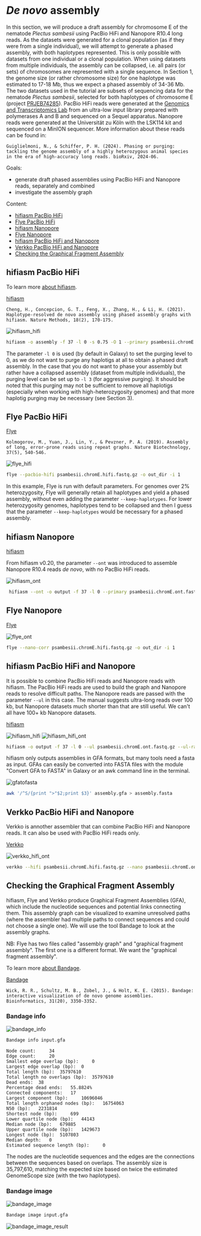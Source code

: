 # *De novo* assembly

In this section, we will produce a draft assembly for chromosome E of the nematode *Plectus sambesii* using PacBio HiFi and Nanopore R10.4 long reads. As the datasets were generated for a clonal population (as if they were from a single individual), we will attempt to generate a phased assembly, with both haplotypes represented. This is only possible with datasets from one individual or a clonal population. When using datasets from multiple individuals, the assembly can be collapsed, i.e. all pairs (or sets) of chromosomes are represented with a single sequence. 
In Section 1, the genome size (or rather chromosome size) for one haplotype was estimated to 17-18 Mb, thus we expect a phased assembly of 34-36 Mb. The two datasets used in the tutorial are subsets of sequencing data for the nematode *Plectus sambesii*, selected for both haplotypes of chromosome E (project [PRJEB74285](https://www.ebi.ac.uk/ena/browser/view/PRJEB74285)). PacBio HiFi reads were generated at the [Genomics and Transcriptomics Lab](https://www.gtl.hhu.de/) from an ultra-low input library prepared with polymerases A and B and sequenced on a Sequel apparatus. Nanopore reads were generated at the Universität zu Köln with the LSK114 kit and sequenced on a MinION sequencer. More information about these reads can be found in:

```
Guiglielmoni, N., & Schiffer, P. H. (2024). Phasing or purging: tackling the genome assembly of a highly heterozygous animal species in the era of high-accuracy long reads. bioRxiv, 2024-06.
```

Goals:
* generate draft phased assemblies using PacBio HiFi and Nanopore reads, separately and combined
* investigate the assembly graph

Content:
* [hifiasm PacBio HiFi](#hifiasm-PacBio-HiFi)
* [Flye PacBio HiFi](#Flye-PacBio-HiFi)
* [hifiasm Nanopore](#hifiasm-Nanopore)
* [Flye Nanopore](#Flye-Nanopore)
* [hifiasm PacBio HiFi and Nanopore](#hifiasm-PacBio-HiFi-and-Nanopore)
* [Verkko PacBio HiFi and Nanopore](#Verkko-PacBio-HiFi-and-Nanopore)
* [Checking the Graphical Fragment Assembly](#Checking-the-Graphical-Fragment-Assembly)

## hifiasm PacBio HiFi

To learn more [about hifiasm](https://www.youtube.com/watch?v=RtTRC3AaaPk&t=1927s).

[hifiasm](https://github.com/chhylp123/hifiasm)

```
Cheng, H., Concepcion, G. T., Feng, X., Zhang, H., & Li, H. (2021). Haplotype-resolved de novo assembly using phased assembly graphs with hifiasm. Nature Methods, 18(2), 170-175.
```

![hifiasm_hifi](s2_pic/galaxy.hifiasm_hifi.png)

```sh
hifiasm -o assembly -f 37 -l 0 -s 0.75 -O 1 --primary psambesii.chromE.hifi.fastq.gz
```

The parameter `-l 0` is used (by default in Galaxy) to set the purging level to 0, as we do not want to purge any haplotigs at all to obtain a phased draft assembly. In the case that you do not want to phase your assembly but rather have a collapsed assembly (dataset from multiple individuals), the purging level can be set up to `-l 3` (for aggressive purging). It should be noted that this purging may not be sufficient to remove all haplotigs (especially when working with high-heterozygosity genomes) and that more haplotig purging may be necessary (see Section 3). 

## Flye PacBio HiFi

[Flye](https://github.com/fenderglass/Flye)

```
Kolmogorov, M., Yuan, J., Lin, Y., & Pevzner, P. A. (2019). Assembly of long, error-prone reads using repeat graphs. Nature Biotechnology, 37(5), 540-546.
```

![flye_hifi](s2_pic/galaxy.flye_hifi.png)

```sh
flye --pacbio-hifi psambesii.chromE.hifi.fastq.gz -o out_dir -i 1
```

In this example, Flye is run with default parameters. For genomes over 2\% heterozygosity, Flye will generally retain all haplotypes and yield a phased assembly, without even adding the parameter `--keep-haplotypes`. For lower heterozygosity genomes, haplotypes tend to be collapsed and then I guess that the parameter `--keep-haplotypes` would be necessary for a phased assembly. 
  
## hifiasm Nanopore

[hifiasm](https://github.com/chhylp123/hifiasm)

From hifiasm v0.20, the parameter `--ont` was introduced to assemble Nanopore R10.4 reads *de novo*, with no PacBio HiFi reads.

![hifiasm_ont](s2_pic/galaxy.hifiasm_ont.png)

```sh
 hifiasm --ont -o output -f 37 -l 0 --primary psambesii.chromE.ont.fastq.gz
```

## Flye Nanopore

[Flye](https://github.com/fenderglass/Flye)

![flye_ont](s2_pic/galaxy.flye_ont.png)

```sh
flye --nano-corr psambesii.chromE.hifi.fastq.gz -o out_dir -i 1
```

## hifiasm PacBio HiFi and Nanopore

It is possible to combine PacBio HiFi reads and Nanopore reads with hifiasm. The PacBio HiFi reads are used to build the graph and Nanopore reads to resolve difficult paths. The Nanopore reads are passed with the parameter `--ul` in this case. The manual suggests ultra-long reads over 100 kb, but Nanopore datasets much shorter than that are still useful. We can't all have 100+ kb Nanopore datasets. 

[hifiasm](https://github.com/chhylp123/hifiasm)

![hifiasm_hifi](s2_pic/galaxy.hifiasm_hifi.png)
![hifiasm_hifi_ont](s2_pic/galaxy.hifiasm_hifi_ont.png)

```sh
hifiasm -o output -f 37 -l 0 --ul psambesii.chromE.ont.fastq.gz --ul-rate 0.2 --ul-tip 6  --primary psambesii.chromE.hifi.fastq.gz
```

hifiasm only outputs assemblies in GFA formats, but many tools need a fasta as input. GFAs can easily be converted into FASTA files with the module "Convert GFA to FASTA" in Galaxy or an awk command line in the terminal.

![gfatofasta](s2_pic/gfatofasta_hifiasm.png)

```sh
awk '/^S/{print ">"$2;print $3}' assembly.gfa > assembly.fasta
```

## Verkko PacBio HiFi and Nanopore

Verkko is annother assembler that can combine PacBio HiFi and Nanopore reads. It can also be used with PacBio HiFi reads only.

[Verkko](https://github.com/marbl/verkko)

![verkko_hifi_ont](s2_pic/galaxy.verkko_hifi_ont.png) 

```sh
verkko --hifi psambesii.chromE.hifi.fastq.gz --nano psambesii.chromE.ont.fastq.gz -d asm 
```

## Checking the Graphical Fragment Assembly 

hifiasm, Flye and Verkko produce Graphical Fragment Assemblies (GFA), which include the nucleotide sequences and potential links connecting them. This assembly graph can be visualized to examine unresolved paths (where the assembler had multiple paths to connect sequences and could not choose a single one). We will use the tool Bandage to look at the assembly graphs.

NB: Flye has two files called "assembly graph" and "graphical fragment assembly". The first one is a different format. We want the "graphical fragment assembly".

To learn more [about Bandage](https://www.youtube.com/watch?v=cierloa5hS0).

[Bandage](https://rrwick.github.io/Bandage/)

```
Wick, R. R., Schultz, M. B., Zobel, J., & Holt, K. E. (2015). Bandage: interactive visualization of de novo genome assemblies. Bioinformatics, 31(20), 3350-3352.
```

### Bandage info

![bandage_info](s2_pic/bandage_info.png)

```sh
Bandage info input.gfa 
```
```
Node count: 	34
Edge count: 	20
Smallest edge overlap (bp): 	0
Largest edge overlap (bp): 	0
Total length (bp): 	35797610
Total length no overlaps (bp): 	35797610
Dead ends: 	38
Percentage dead ends: 	55.8824%
Connected components: 	17
Largest component (bp): 	10696046
Total length orphaned nodes (bp): 	16754063
N50 (bp): 	2231814
Shortest node (bp): 	699
Lower quartile node (bp): 	44143
Median node (bp): 	679885
Upper quartile node (bp): 	1429673
Longest node (bp): 	5107803
Median depth: 	0
Estimated sequence length (bp): 	0
```

The nodes are the nucleotide sequences and the edges are the connections between the sequences based on overlaps. The assembly size is 35,797,610, matching the expected size based on twice the estimated GenomeScope size (with the two haplotypes). 

### Bandage image

![bandage_image](s2_pic/bandage_image.png)

```sh
Bandage image input.gfa 
```

![bandage_image_result](s2_pic/galaxy.bandage_image.jpg)
